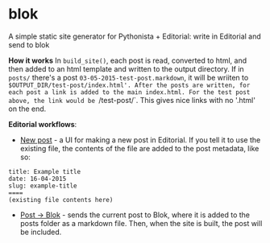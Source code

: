 # blok
A simple static site generator for Pythonista + Editorial: write in Editorial and send to blok

**How it works**
In `build_site()`, each post is read, converted to html, and then added to an html template and written to the output directory.
If in `posts/` there's a post `03-05-2015-test-post.markdown`, it will be wriiten to `$OUTPUT_DIR/test-post/index.html'.
After the posts are written, for each post a link is added to the main index.html. For the test post above, the link would be `/test-post/`. This gives nice links with no '.html' on the end.

**Editorial workflows**:
* [New post](http://www.editorial-workflows.com/workflow/5812790350577664/oa40mJqmRxY) - a UI for making a new post in Editorial. If you tell it to use the existing file, the contents of the file are added to the post metadata, like so:
```
title: Example title
date: 16-04-2015
slug: example-title
====
(existing file contents here)
```

* [Post -> Blok](http://www.editorial-workflows.com/workflow/5900215483629568/b1X0ckOwSCY) - sends the current post to Blok, where it is added to the posts folder as a markdown file. Then, when the site is built, the post will be included.
